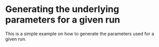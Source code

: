 # Generating the underlying parameters for a given run

This is a simple example on how to generate the parameters used for a given
run.